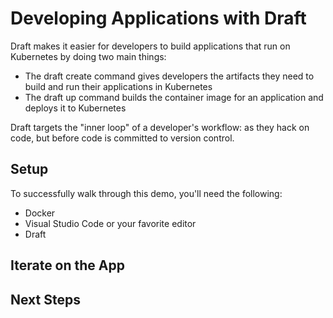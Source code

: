 # Developing Applications with Draft

Draft makes it easier for developers to build applications that run on Kubernetes by doing two main things:

* The draft create command gives developers the artifacts they need to build and run their applications in Kubernetes
* The draft up command builds the container image for an application and deploys it to Kubernetes

Draft targets the "inner loop" of a developer's workflow: as they hack on code, but before code is committed to version control.

## Setup

To successfully walk through this demo, you'll need the following:

* Docker
* Visual Studio Code or your favorite editor
* Draft

## Iterate on the App 

## Next Steps



